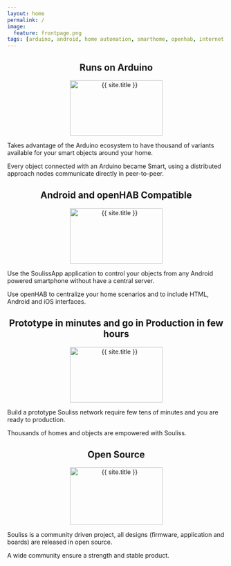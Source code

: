 ```yaml
---
layout: home
permalink: /
image:
  feature: frontpage.png
tags: [arduino, android, home automation, smarthome, openhab, internet of things, iot]  
---
```


<div class="tiles">

<div class="tile">
  <h2 class="post-title" align="center">Runs on Arduino</h2>
  <p class="post-excerpt" align="center"><img src="{{ site.url }}/images/ArduinoCommunityLogo.png" alt="{{ site.title }}" style="width:214px;height:128px;border:0;"></p>
  <p class="post-excerpt" align="left">Takes advantage of the Arduino ecosystem to have thousand of variants available for your smart objects around your home.</p> 
  <p class="post-excerpt" align="left">Every object connected with an Arduino became Smart, using a distributed approach nodes communicate directly in peer-to-peer.</p>
  </div><!-- /.tile -->

<div class="tile">
  <h2 class="post-title" align="center">Android and openHAB Compatible</h2>
  <p class="post-excerpt" align="center"><img src="{{ site.url }}/images/AndroidApplication.jpg" alt="{{ site.title }}" style="width:214px;height:128px;border:0;"></p>
  <p class="post-excerpt" align="left">Use the SoulissApp application to control your objects from any Android powered smartphone without have a central server.</p> 
  <p class="post-excerpt" align="left">Use openHAB to centralize your home scenarios and to include HTML, Android and iOS interfaces.</p>
</div><!-- /.tile -->

<div class="tile">
  <h2 class="post-title" align="center">Prototype in minutes and go in Production in few hours</h2>
  <p class="post-excerpt" align="center"><img src="{{ site.url }}/images/Buildingblocks.jpg" alt="{{ site.title }}" style="width:214px;height:128px;border:0;"></p>  
  <p class="post-excerpt">Build a prototype Souliss network require few tens of minutes and you are ready to production.</p>
  <p class="post-excerpt">Thousands of homes and objects are empowered with Souliss.</p>
</div><!-- /.tile -->

<div class="tile">
  <h2 class="post-title" align="center">Open Source</h2>
  <p class="post-excerpt" align="center"><img src="{{ site.url }}/images/osi_logo.png" alt="{{ site.title }}" style="width:214px;height:133px;border:0;"></p>
  <p class="post-excerpt">Souliss is a community driven project, all designs (firmware, application and boards) are released in open source.</p>
  <p class="post-excerpt">A wide community ensure a strength and stable product.</p>
</div><!-- /.tile -->

</div><!-- /.tiles --> 

